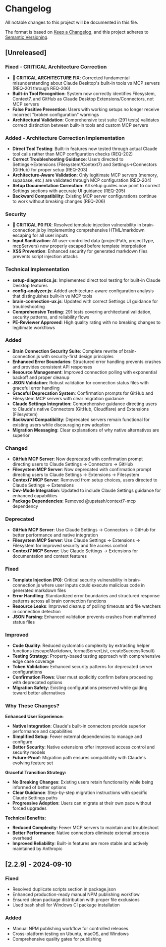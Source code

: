 # Changelog

All notable changes to this project will be documented in this file.

The format is based on [Keep a Changelog](https://keepachangelog.com/en/1.0.0/),
and this project adheres to [Semantic Versioning](https://semver.org/spec/v2.0.0.html).

## [Unreleased]

### Fixed - CRITICAL Architecture Correction
- **🚨 CRITICAL ARCHITECTURE FIX**: Corrected fundamental misunderstanding about Claude Desktop's built-in tools vs MCP servers (REQ-201 through REQ-206)
- **Built-in Tool Recognition**: System now correctly identifies Filesystem, Context7, and GitHub as Claude Desktop Extensions/Connectors, not MCP servers
- **False Positive Prevention**: Users with working setups no longer receive incorrect "broken configuration" warnings
- **Architectural Validation**: Comprehensive test suite (291 tests) validates correct distinction between built-in tools and custom MCP servers

### Added - Architecture Correction Implementation
- **Direct Tool Testing**: Built-in features now tested through actual Claude tool calls rather than MCP configuration checks (REQ-202)
- **Correct Troubleshooting Guidance**: Users directed to Settings→Extensions (Filesystem/Context7) and Settings→Connectors (GitHub) for proper setup (REQ-203)
- **Architecture-Aware Validation**: Only legitimate MCP servers (memory, supabase, etc.) are validated through MCP configuration (REQ-204)
- **Setup Documentation Correction**: All setup guides now point to correct Settings sections with accurate UI guidance (REQ-205)
- **Backward Compatibility**: Existing MCP server configurations continue to work without breaking changes (REQ-206)

### Security
- **🚨 CRITICAL P0 FIX**: Resolved template injection vulnerability in brain-connection.js by implementing comprehensive HTML/markdown escaping for all user inputs
- **Input Sanitization**: All user-controlled data (projectPath, projectType, mcpServers) now properly escaped before template interpolation
- **XSS Prevention**: Enhanced security for generated markdown files prevents script injection attacks

### Technical Implementation
- **setup-diagnostics.js**: Implemented direct tool testing for built-in Claude Desktop features
- **config-analyzer.js**: Added architecture-aware configuration analysis that distinguishes built-in vs MCP tools
- **brain-connection-ux.js**: Updated with correct Settings UI guidance for troubleshooting
- **Comprehensive Testing**: 291 tests covering architectural validation, security patterns, and reliability flows
- **PE-Reviewer Approved**: High quality rating with no breaking changes to legitimate workflows

### Added
- **Brain Connection Security Suite**: Complete rewrite of brain-connection.js with security-first design principles
- **Enhanced Error Boundaries**: Structured error handling prevents crashes and provides consistent API responses
- **Resource Management**: Improved connection polling with exponential backoff and proper cleanup
- **JSON Validation**: Robust validation for connection status files with graceful error handling
- **Graceful Deprecation System**: Confirmation prompts for GitHub and Filesystem MCP servers with clear migration guidance
- **Claude Settings Integration**: Comprehensive guidance directing users to Claude's native Connectors (GitHub, Cloudflare) and Extensions (Filesystem)
- **Backward Compatibility**: Deprecated servers remain functional for existing users while discouraging new adoption
- **Migration Messaging**: Clear explanations of why native alternatives are superior

### Changed
- **GitHub MCP Server**: Now deprecated with confirmation prompt directing users to Claude Settings → Connectors → GitHub
- **Filesystem MCP Server**: Now deprecated with confirmation prompt directing users to Claude Settings → Extensions → Filesystem  
- **Context7 MCP Server**: Removed from setup choices, users directed to Claude Settings → Extensions
- **Dev-Mode Integration**: Updated to include Claude Settings guidance for enhanced capabilities
- **Package Dependencies**: Removed @upstash/context7-mcp dependency

### Deprecated
- **GitHub MCP Server**: Use Claude Settings → Connectors → GitHub for better performance and native integration
- **Filesystem MCP Server**: Use Claude Settings → Extensions → Filesystem for improved security and file access control
- **Context7 MCP Server**: Use Claude Settings → Extensions for documentation and context features

### Fixed
- **Template Injection (P0)**: Critical security vulnerability in brain-connection.js where user inputs could execute malicious code in generated markdown files
- **Error Handling**: Standardized error boundaries and structured response patterns across all brain connection functions
- **Resource Leaks**: Improved cleanup of polling timeouts and file watchers in connection detection
- **JSON Parsing**: Enhanced validation prevents crashes from malformed status files

### Improved  
- **Code Quality**: Reduced cyclomatic complexity by extracting helper functions (escapeMarkdown, formatServerList, createSuccessResult)
- **Testing Strategy**: Property-based testing approach with comprehensive edge case coverage
- **Token Validation**: Enhanced security patterns for deprecated server configurations
- **Confirmation Flows**: User must explicitly confirm before proceeding with deprecated options
- **Migration Safety**: Existing configurations preserved while guiding toward better alternatives

### Why These Changes?

**Enhanced User Experience:**
- **Native Integration**: Claude's built-in connectors provide superior performance and capabilities
- **Simplified Setup**: Fewer external dependencies to manage and configure
- **Better Security**: Native extensions offer improved access control and security models
- **Future-Proof**: Migration path ensures compatibility with Claude's evolving feature set

**Graceful Transition Strategy:**
- **No Breaking Changes**: Existing users retain functionality while being informed of better options
- **Clear Guidance**: Step-by-step migration instructions with specific Claude Settings paths
- **Progressive Adoption**: Users can migrate at their own pace without forced upgrades

**Technical Benefits:**
- **Reduced Complexity**: Fewer MCP servers to maintain and troubleshoot
- **Better Performance**: Native connectors eliminate external process overhead
- **Improved Reliability**: Built-in features are more stable and actively maintained by Anthropic

## [2.2.9] - 2024-09-10

### Fixed
- Resolved duplicate scripts section in package.json
- Enhanced production-ready manual NPM publishing workflow
- Ensured clean package distribution with proper file exclusions
- Used bash shell for Windows CI package installation

### Added
- Manual NPM publishing workflow for controlled releases
- Cross-platform testing on Ubuntu, macOS, and Windows
- Comprehensive quality gates for publishing